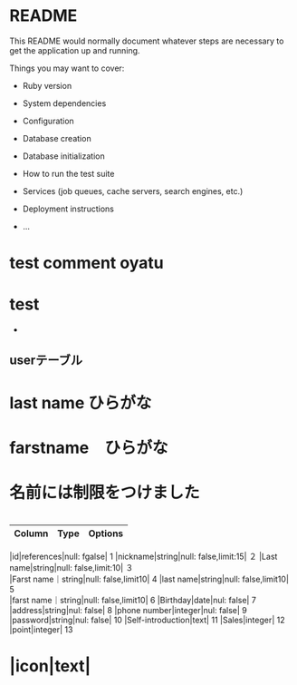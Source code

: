 # README

This README would normally document whatever steps are necessary to get the
application up and running.

Things you may want to cover:

* Ruby version

* System dependencies

* Configuration

* Database creation

* Database initialization

* How to run the test suite

* Services (job queues, cache servers, search engines, etc.)

* Deployment instructions

* ...

# test comment oyatu
# test

+
## userテーブル 
# last name ひらがな
# farstname　ひらがな
# 名前には制限をつけました
# 
|Column|Type|Options|
|------|----|-------|   

|id|references|null: fgalse|            1
|nickname|string|null: false,limit:15|  ２
|Last name|string|null: false,limit:10|          ３    
|Farst name｜string|null: false,limit10|         4
|last name|string|null: false,limit10|           5  
|farst name｜string|null: false,limit10|          6
|Birthday|date|nul: false|                7
|address|string|nul: false|               8
|phone number|integer|nul: false|         9
|password|string|nul: false|              10
|Self-introduction|text|                  11
|Sales|integer|                           12
|point|integer|                           13
# |icon|text|




　


